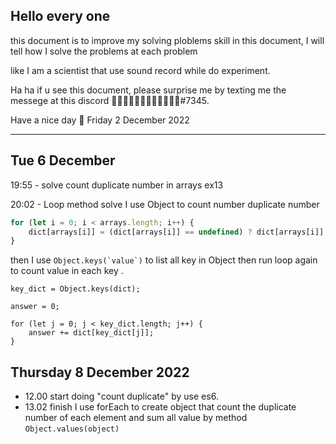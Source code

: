 ## Hello every one 
this document is to improve my solving ploblems skill in this document, I will tell how I solve the problems at each problem

like I am a scientist that use sound record while do experiment.

Ha ha if u see this document, please surprise me by texting me the messege at this discord ᲼᲼᲼᲼᲼᲼᲼᲼᲼᲼᲼᲼#7345.

Have a nice day 🙂
Friday 2 December 2022

<hr>

## Tue 6 December 

19:55 - solve count duplicate number in arrays ex13

20:02 - Loop method solve I use Object to count number duplicate number
``` js
for (let i = 0; i < arrays.length; i++) {
    dict[arrays[i]] = (dict[arrays[i]] == undefined) ? dict[arrays[i]] = 0 : dict[arrays[i]] = dict[arrays[i]] + 1;
}
```
then I use ```Object.keys(`value`)``` to list all key in Object then run loop again to count value in each key .

``` Js
key_dict = Object.keys(dict);

answer = 0;

for (let j = 0; j < key_dict.length; j++) {
    answer += dict[key_dict[j]];
}
```

## Thursday 8 December 2022 
-   12.00 start doing "count duplicate" by use es6.
-   13.02 finish I use forEach to create object that count the duplicate number of each element and sum all value by method ```Object.values(object)```